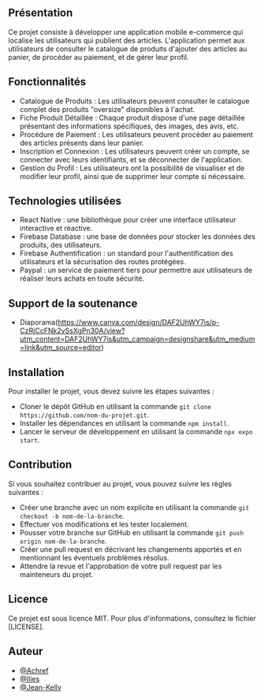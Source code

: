 ## Présentation

Ce projet consiste à développer une application mobile e-commerce qui localise les utilisateurs qui publient des articles. L'application permet aux utilisateurs de consulter le catalogue de produits d'ajouter des articles au panier, de procéder au paiement, et de gérer leur profil.

## Fonctionnalités

- Catalogue de Produits : Les utilisateurs peuvent consulter le catalogue complet des produits "oversize" disponibles à l'achat.
- Fiche Produit Détaillée : Chaque produit dispose d'une page détaillée présentant des informations spécifiques, des images, des avis, etc.
- Procédure de Paiement : Les utilisateurs peuvent procéder au paiement des articles présents dans leur panier.
- Inscription et Connexion : Les utilisateurs peuvent créer un compte, se connecter avec leurs identifiants, et se déconnecter de l'application.
- Gestion du Profil : Les utilisateurs ont la possibilité de visualiser et de modifier leur profil, ainsi que de supprimer leur compte si nécessaire.

## Technologies utilisées

- React Native : une bibliothèque pour créer une interface utilisateur interactive et réactive.
- Firebase Database : une base de données pour stocker les données des produits, des utilisateurs.
- Firebase Authentification : un standard pour l'authentification des utilisateurs et la sécurisation des routes protégées.
- Paypal : un service de paiement tiers pour permettre aux utilisateurs de réaliser leurs achats en toute sécurité.

## Support de la soutenance 

- Diaporama(https://www.canva.com/design/DAF2UhWY7is/p-CzRjCcFNk2vSsXgPn30A/view?utm_content=DAF2UhWY7is&utm_campaign=designshare&utm_medium=link&utm_source=editor)
## Installation

Pour installer le projet, vous devez suivre les étapes suivantes :

- Cloner le dépôt GitHub en utilisant la commande `git clone https://github.com/nom-du-projet.git`.
- Installer les dépendances en utilisant la commande `npm install`.
- Lancer le serveur de développement en utilisant la commande `npx expo start`.

## Contribution

Si vous souhaitez contribuer au projet, vous pouvez suivre les règles suivantes :

- Créer une branche avec un nom explicite en utilisant la commande `git checkout -b nom-de-la-branche`.
- Effectuer vos modifications et les tester localement.
- Pousser votre branche sur GitHub en utilisant la commande `git push origin nom-de-la-branche`.
- Créer une pull request en décrivant les changements apportés et en mentionnant les éventuels problèmes résolus.
- Attendre la revue et l'approbation de votre pull request par les mainteneurs du projet.

## Licence

Ce projet est sous licence MIT. Pour plus d'informations, consultez le fichier [LICENSE].

## Auteur

- [@Achref](https://www.github.com/AchrefAwaissi)
- [@Ilies](https://www.github.com/illiesskalli)
- [@Jean-Kelly](https://www.github.com/john1340a)
